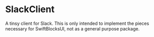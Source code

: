 # SlackClient

A tinsy client for Slack. 
This is only intended to implement the pieces necessary for SwiftBlocksUI,
not as a general purpose package.
